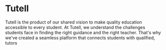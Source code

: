 # Tutell
Tutell is the product of our shared vision to make quality education accessible to every student. At Tutell, we understand the challenges students face in finding the right guidance and the right teacher. That's why we've created a seamless platform that connects students with qualified, tutors
